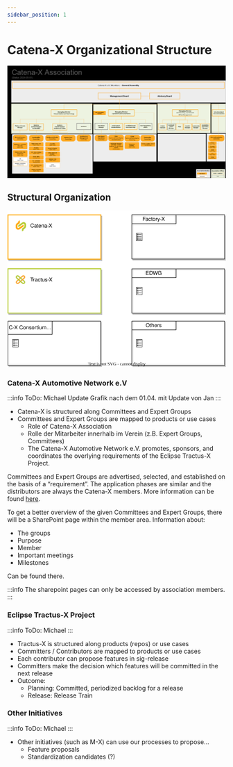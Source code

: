 ```yaml
---
sidebar_position: 1
---
```


# Catena-X Organizational Structure

![Catena-X OrgChart](./assets/CX-Org-Chart.drawio.svg)

## Structural Organization

![Structual Process Organization](./assets/structual-process-organization.drawio.svg)

### Catena-X Automotive Network e.V

:::info
ToDo: Michael
Update Grafik nach dem 01.04. mit Update von Jan
:::

- Catena-X is structured along Committees and Expert Groups
- Committees and Expert Groups are mapped to products or use cases
  - Role of Catena-X Association
  - Rolle der Mitarbeiter innerhalb im Verein (z.B. Expert Groups, Committees)
  - The Catena-X Automotive Network e.V. promotes, sponsors, and coordinates the overlying requirements of the Eclipse Tractus-X Project.

Committees and Expert Groups are advertised, selected, and established on the basis of a “requirement”. The application phases are similar and the distributors are always the Catena-X members. More information can be found [here](./overview-roles/overview-roles.md).

To get a better overview of the given Committees and Expert Groups, there will be a SharePoint page within the member area. Information about:

- The groups
- Purpose
- Member
- Important meetings
- Milestones

Can be found there.

:::info
The sharepoint pages can only be accessed by association members.
:::

### Eclipse Tractus-X Project

:::info
ToDo: Michael
:::

- Tractus-X is structured along products (repos) or use cases
- Committers / Contributors are mapped to products or use cases
- Each contributor can propose features in sig-release
- Committers make the decision which features will be committed in the next release
- Outcome:
  - Planning: Committed, periodized backlog for a release
  - Release: Release Train

### Other Initiatives

:::info
ToDo: Michael
:::

- Other initiatives (such as M-X) can use our processes to propose...
  - Feature proposals
  - Standardization candidates (?)
